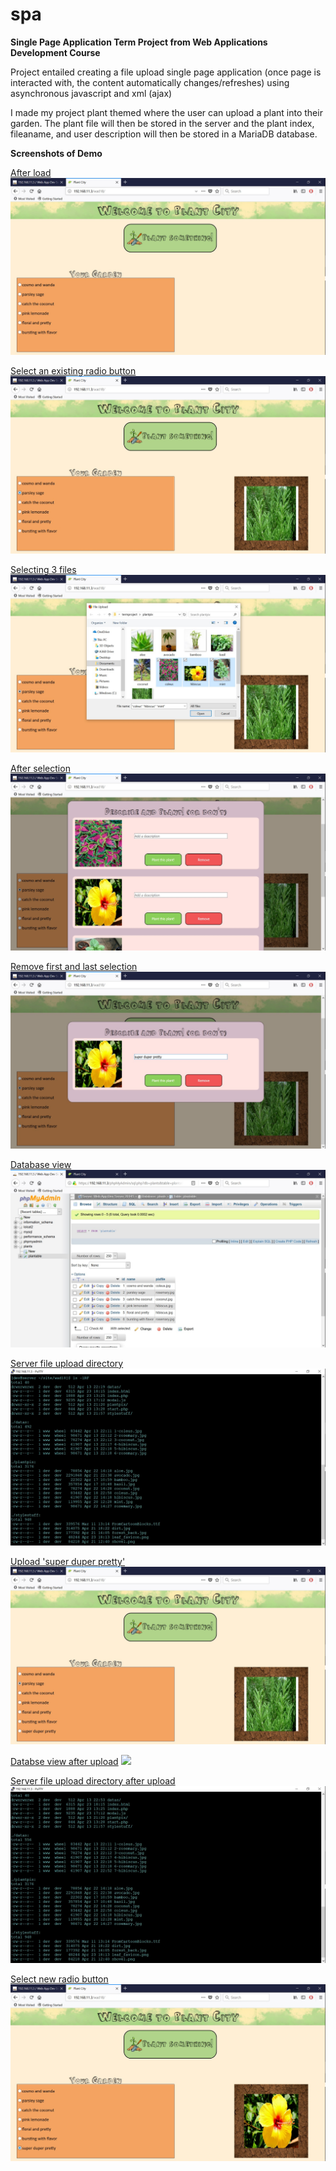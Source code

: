 # spa
<b>Single Page Application Term Project from Web Applications Development Course</b>

Project entailed creating a file upload single page application (once page is interacted with, the content automatically changes/refreshes) using asynchronous javascript and xml (ajax)

I made my project plant themed where the user can upload a plant into their garden. The plant file will then be stored in the server and the plant index, fileaname, and user description will then be stored in a MariaDB database. 

<b>Screenshots of Demo</b>

<u>After load</u>
<img src="screenshots/after load.jpg">

<u>Select an existing radio button</u>
<img src="screenshots/after radio button.jpg">

<u>Selecting 3 files</u>
<img src="screenshots/select 3.jpg">

<u>After selection</u>
<img src="screenshots/after select.jpg">

<u>Remove first and last selection</u>
<img src="screenshots/after remove.jpg">

<u>Database view</u>
<img src="screenshots/db before.jpg">

<u>Server file upload directory</u>
<img src="screenshots/ls before.jpg">

<u>Upload 'super duper pretty'</u>
<img src="screenshots/after upload.jpg">

<u>Databse view after upload</u>
<img src="screenshots/db after.jpg">

<u>Server file upload directory after upload</u>
<img src="screenshots/ls after.jpg">

<u>Select new radio button</u>
<img src="screenshots/after upload radio.jpg">
